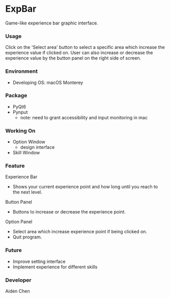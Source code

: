 
# ExpBar
Game-like experience bar graphic interface.

### Usage
Click on the 'Select area' button to select a specific area which increase the experience value if clicked on.
User can also increase or decrease the experience value by the button panel on the right side of screen.

### Environment
- Developing OS: macOS Monterey

### Package
- PyQt6
- Pynput
  - note: need to grant accessibility and input monitoring in mac

### Working On
- Option Window
  - design interface
- Skill Window

### Feature

Experience Bar
 - Shows your current experience point and how long until you reach to the next level.

Button Panel
 - Buttons to increase or decrease the experience point.

Option Panel
 - Select area which increase experience point if being clicked on.
 - Quit program.

### Future

 - Improve setting interface
 - Implement experience for different skills

### Developer
Aiden Chen
